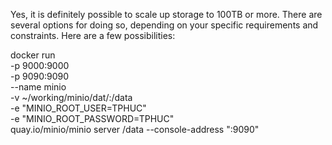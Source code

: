Yes, it is definitely possible to scale up storage to 100TB or more. There are several options for doing so, depending on your specific requirements and constraints. Here are a few possibilities:

docker run \
   -p 9000:9000 \
   -p 9090:9090 \
   --name minio \
   -v ~/working/minio/dat/:/data \
   -e "MINIO_ROOT_USER=TPHUC" \
   -e "MINIO_ROOT_PASSWORD=TPHUC" \
   quay.io/minio/minio server /data --console-address ":9090"